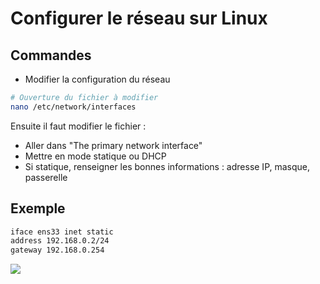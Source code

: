 # Configurer le réseau sur Linux

## Commandes

- Modifier la configuration du réseau
```sh
# Ouverture du fichier à modifier
nano /etc/network/interfaces
```

Ensuite il faut modifier le fichier :
- Aller dans "The primary network interface"
- Mettre en mode statique ou DHCP
- Si statique, renseigner les bonnes informations : adresse IP, masque, passerelle

## Exemple

```sh
iface ens33 inet static
address 192.168.0.2/24
gateway 192.168.0.254
```

![](/modification-reseau-linux.png)